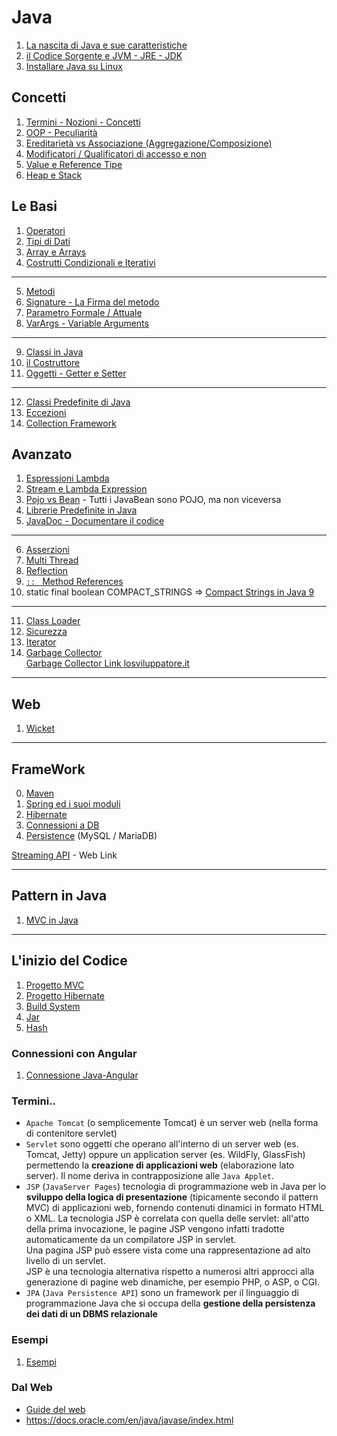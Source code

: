 # Java

1. [La nascita di Java e sue caratteristiche](./Intro/Nascita_di_Java.md)
1. [il Codice Sorgente e JVM - JRE - JDK](./Intro/Codice_Sorgente_e_JVM.md)
1. [Installare Java su Linux](./Intro/Installare_Java.md)

## Concetti
1. [Termini - Nozioni - Concetti](./Concetti/Termini_Nozioni_Concetti.md)
1. [OOP - Peculiarità](./../OOP/ReadMe.md)
1. [Ereditarietà vs Associazione (Aggregazione/Composizione)](./Avanzato/EreditarietaVsAssociazione.md)
1. [Modificatori / Qualificatori di accesso e non](./Concetti/Qualificatori.md)
1. [Value e Reference Tipe](./Concetti/Value_e_Reference_Tipe.md)
1. [Heap e Stack](./Concetti/Heap_e_Stack.md)

## Le Basi
1. [Operatori](./Basi/Operatori.md)
1. [Tipi di Dati](./Basi/Tipi_di_Dati.md)
1. [Array e Arrays](./Basi/ArrayArrays.md)
1. [Costrutti Condizionali e Iterativi](./Basi/CostruttiCondizionaliIterativi.md)
---
5. [Metodi](./Classi/Metodi.md)
1. [Signature - La Firma del metodo](./Signature.md)
1. [Parametro Formale / Attuale](./Basi/Parametri.md)
1. [VarArgs - Variable Arguments](Varargs-Variable_Arguments.md)
---
9. [Classi in Java](./Classi/Classi.md)
1. [il Costruttore](./Classi/Costruttore.md)
1. [Oggetti - Getter e Setter](./Classi/Oggetti.md)
---
12. [Classi Predefinite di Java](./Classi/ClassiPredefinite.md)
1. [Eccezioni](./Avanzato/Eccezioni.md)
1. [Collection Framework](./CollectionMap/RedMe.md)

## Avanzato
1. [Espressioni Lambda](./Lambda.md)
1. [Stream e Lambda Expression](./Stream.md)
1. [Pojo vs Bean](./PojoVsBean.md) - Tutti i JavaBean sono POJO, ma non viceversa
1. [Librerie Predefinite in Java](./Concetti/Librerie.md)
1. [JavaDoc - Documentare il codice](./Concetti/JavaDoc.md)
---
6. [Asserzioni](./Avanzato/Asserzioni.md)
1. [Multi Thread](./MultiThread.md)
1. [Reflection](./Avanzato/Reflection.md)
1. [`:: ` Method References](./MethodReferences.md)
1. static final boolean COMPACT_STRINGS => [Compact Strings in Java 9](https://www.baeldung.com/java-9-compact-string)

---
11. [Class Loader](./Classi/Class_Loader.md)
1. [Sicurezza](./../Java/Avanzato/Sicurezza.md)
1. [Iterator](./Avanzato/Iterator.md)
1. [Garbage Collector](./../Java/Avanzato/Garbage_Collector.md)  
[Garbage Collector Link losviluppatore.it](http://losviluppatore.it/java-la-garbage-collection)

---
## Web
1. [Wicket](./Wicket.md)

---
## FrameWork
0. [Maven](./Maven/Maven.md)
1. [Spring ed i suoi moduli](./Framework/Spring.md)
1. [Hibernate](./Maven/FilePOM.xml.md)
1. [Connessioni a DB](./DBJava/ReadMe.md)
1. [Persistence](./Persistence.md) (MySQL / MariaDB)

[Streaming API](http://losviluppatore.it/java-8-la-streaming-api/) - Web Link

---
## Pattern in Java
1. [MVC in Java](./Pattern/MVC_in_Java.md)

---
## L'inizio del Codice
1. [Progetto MVC](./Prog_MVC_Java.md)
1. [Progetto Hibernate](./Maven/ProgettoHibernate.md)
1. [Build System](./Intro/Build_System.md)
1. [Jar](./jar.md)
1. [Hash](./Hash.md)


### Connessioni con Angular
1. [Connessione Java-Angular](./Connessione_Java_Angular.md)

### Termini..
- `Apache Tomcat` (o semplicemente Tomcat) è un server web (nella forma di contenitore servlet) 
- `Servlet` sono oggetti che operano all'interno di un server web (es. Tomcat, Jetty) oppure un application server (es. WildFly, GlassFish) permettendo la **creazione di applicazioni web** (elaborazione lato server). Il nome deriva in contrapposizione alle `Java Applet`.
- `JSP` (`JavaServer Pages`) tecnologia di programmazione web in Java per lo **sviluppo della logica di presentazione** (tipicamente secondo il pattern MVC) di applicazioni web, fornendo contenuti dinamici in formato HTML o XML.
    La tecnologia JSP è correlata con quella delle servlet: all'atto della prima invocazione, le pagine JSP vengono infatti tradotte automaticamente da un compilatore JSP in servlet.  
    Una pagina JSP può essere vista come una rappresentazione ad alto livello di un servlet.  
    JSP è una tecnologia alternativa rispetto a numerosi altri approcci alla generazione di pagine web dinamiche, per esempio PHP, o ASP, o CGI.
- `JPA` (`Java Persistence API`) sono un framework per il linguaggio di programmazione Java che si occupa della **gestione della persistenza dei dati di un DBMS relazionale**

### Esempi
1. [Esempi](./Esempi/Esempi.md)

### Dal Web
- [Guide del web](./JavaWebLink.md)
- https://docs.oracle.com/en/java/javase/index.html  